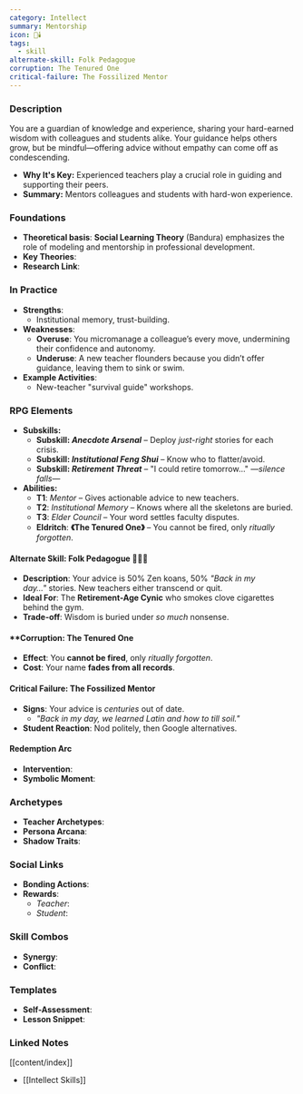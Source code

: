 ```yaml
---
category: Intellect
summary: Mentorship
icon: 📖🕯️
tags:
  - skill
alternate-skill: Folk Pedagogue
corruption: The Tenured One
critical-failure: The Fossilized Mentor
---
```


### **Description**  
You are a guardian of knowledge and experience, sharing your hard-earned wisdom with colleagues and students alike. Your guidance helps others grow, but be mindful—offering advice without empathy can come off as condescending.
- **Why It's Key:** Experienced teachers play a crucial role in guiding and supporting their peers.
- **Summary:** Mentors colleagues and students with hard-won experience.

### **Foundations**  
- **Theoretical basis**: **Social Learning Theory** (Bandura) emphasizes the role of modeling and mentorship in professional development.
- **Key Theories**: 
- **Research Link**: 

### **In Practice**  
- **Strengths**:  
	- Institutional memory, trust-building.
- **Weaknesses**:  
	- **Overuse**: You micromanage a colleague’s every move, undermining their confidence and autonomy.
	- **Underuse**: A new teacher flounders because you didn’t offer guidance, leaving them to sink or swim.
- **Example Activities**:  
	- New-teacher "survival guide" workshops.

### **RPG Elements**  
- **Subskills:**
	- **Subskill: _Anecdote Arsenal_** – Deploy _just-right_ stories for each crisis.
	- **Subskill: _Institutional Feng Shui_** – Know who to flatter/avoid.
	- **Subskill: _Retirement Threat_** – "I could retire tomorrow…" _—silence falls—_
- **Abilities:**
	- **T1**: _Mentor_ – Gives actionable advice to new teachers.
	- **T2**: _Institutional Memory_ – Knows where all the skeletons are buried.
	- **T3**: _Elder Council_ – Your word settles faculty disputes.
	- **Eldritch**: **《The Tenured One》** – You cannot be fired, only _ritually forgotten_.
#### **Alternate Skill: Folk Pedagogue** 🧙‍♂️📖
- **Description**: Your advice is 50% Zen koans, 50% _"Back in my day…"_ stories. New teachers either transcend or quit.
- **Ideal For**: The **Retirement-Age Cynic** who smokes clove cigarettes behind the gym.
- **Trade-off**: Wisdom is buried under _so much_ nonsense.
#### **Corruption: The Tenured One
- **Effect**: You **cannot be fired**, only _ritually forgotten_.
- **Cost**: Your name **fades from all records**.
#### **Critical Failure: The Fossilized Mentor** 
- **Signs**: Your advice is _centuries_ out of date.
    - _"Back in my day, we learned Latin _and_ how to till soil."_
- **Student Reaction**: Nod politely, then Google alternatives.
#### **Redemption Arc**  
- **Intervention**: 
- **Symbolic Moment**: 

### **Archetypes**  
- **Teacher Archetypes**: 
- **Persona Arcana**: 
- **Shadow Traits**: 

### **Social Links**  
- **Bonding Actions**: 
- **Rewards**:  
  - *Teacher*: 
  - *Student*: 

### **Skill Combos**  
- **Synergy**: 
- **Conflict**:  

### **Templates**  
- **Self-Assessment**: 
- **Lesson Snippet**: 

### **Linked Notes**  
[[content/index]]
- [[Intellect Skills]]